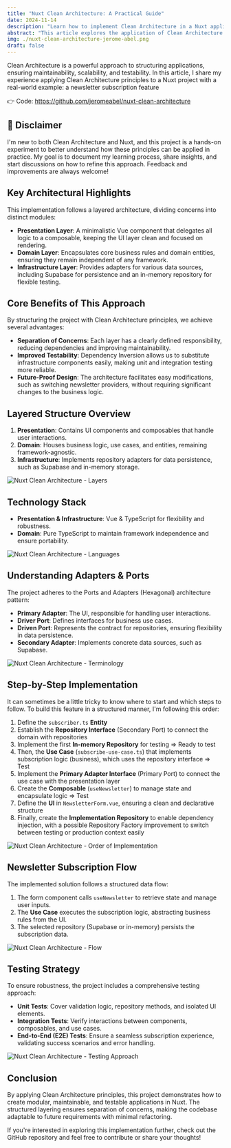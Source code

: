 ```yaml
---
title: "Nuxt Clean Architecture: A Practical Guide"
date: 2024-11-14
description: "Learn how to implement Clean Architecture in a Nuxt application with a real-world example: a modular, testable, and scalable newsletter subscription feature."
abstract: "This article explores the application of Clean Architecture principles in Nuxt 4, demonstrating how to structure a newsletter subscription feature using a layered approach. By leveraging the new Nuxt 4 file structure, we ensure better modularity, maintainability, and testability, making it easier to evolve and scale the application over time."
img: ./nuxt-clean-architecture-jerome-abel.png
draft: false
---
```


Clean Architecture is a powerful approach to structuring applications, ensuring maintainability, scalability, and testability. In this article, I share my experience applying Clean Architecture principles to a Nuxt project with a real-world example: a newsletter subscription feature

👉 Code: https://github.com/jeromeabel/nuxt-clean-architecture

## 🌱 Disclaimer

I'm new to both Clean Architecture and Nuxt, and this project is a hands-on experiment to better understand how these principles can be applied in practice. My goal is to document my learning process, share insights, and start discussions on how to refine this approach. Feedback and improvements are always welcome!

## Key Architectural Highlights

This implementation follows a layered architecture, dividing concerns into distinct modules:

- **Presentation Layer**: A minimalistic Vue component that delegates all logic to a composable, keeping the UI layer clean and focused on rendering.
- **Domain Layer**: Encapsulates core business rules and domain entities, ensuring they remain independent of any framework.
- **Infrastructure Layer**: Provides adapters for various data sources, including Supabase for persistence and an in-memory repository for flexible testing.

## Core Benefits of This Approach

By structuring the project with Clean Architecture principles, we achieve several advantages:

- **Separation of Concerns**: Each layer has a clearly defined responsibility, reducing dependencies and improving maintainability.
- **Improved Testability**: Dependency Inversion allows us to substitute infrastructure components easily, making unit and integration testing more reliable.
- **Future-Proof Design**: The architecture facilitates easy modifications, such as switching newsletter providers, without requiring significant changes to the business logic.

## Layered Structure Overview

1. **Presentation**: Contains UI components and composables that handle user interactions.
2. **Domain**: Houses business logic, use cases, and entities, remaining framework-agnostic.
3. **Infrastructure**: Implements repository adapters for data persistence, such as Supabase and in-memory storage.

![Nuxt Clean Architecture - Layers](./2.png)

## Technology Stack

- **Presentation & Infrastructure**: Vue & TypeScript for flexibility and robustness.
- **Domain**: Pure TypeScript to maintain framework independence and ensure portability.

![Nuxt Clean Architecture - Languages](./3.png)

## Understanding Adapters & Ports

The project adheres to the Ports and Adapters (Hexagonal) architecture pattern:

- **Primary Adapter**: The UI, responsible for handling user interactions.
- **Driver Port**: Defines interfaces for business use cases.
- **Driven Port**: Represents the contract for repositories, ensuring flexibility in data persistence.
- **Secondary Adapter**: Implements concrete data sources, such as Supabase.

![Nuxt Clean Architecture - Terminology](./4.png)

## Step-by-Step Implementation

It can sometimes be a little tricky to know where to start and which steps to follow. To build this feature in a structured manner, I'm following this order:

1. Define the `subscriber.ts` **Entity**
2. Establish the **Repository Interface** (Secondary Port) to connect the domain with repositories
3. Implement the first **In-memory Repository** for testing => Ready to test
4. Then, the **Use Case** (`subscribe-use-case.ts`) that implements subscription logic (business), which uses the repository interface => Test
5. Implement the **Primary Adapter Interface** (Primary Port) to connect the use case with the presentation layer
6. Create the **Composable** (`useNewsletter`) to manage state and encapsulate logic => Test
7. Define the **UI** in `NewsletterForm.vue`, ensuring a clean and declarative structure
8. Finally, create the **Implementation Repository** to enable dependency injection, with a possible Repository Factory improvement to switch between testing or production context easily

![Nuxt Clean Architecture - Order of Implementation](./5.png)

## Newsletter Subscription Flow

The implemented solution follows a structured data flow:

1. The form component calls `useNewsletter` to retrieve state and manage user inputs.
2. The **Use Case** executes the subscription logic, abstracting business rules from the UI.
3. The selected repository (Supabase or in-memory) persists the subscription data.

![Nuxt Clean Architecture - Flow](./6.png)

## Testing Strategy

To ensure robustness, the project includes a comprehensive testing approach:

- **Unit Tests**: Cover validation logic, repository methods, and isolated UI elements.
- **Integration Tests**: Verify interactions between components, composables, and use cases.
- **End-to-End (E2E) Tests**: Ensure a seamless subscription experience, validating success scenarios and error handling.

![Nuxt Clean Architecture - Testing Approach](./7.png)

## Conclusion

By applying Clean Architecture principles, this project demonstrates how to create modular, maintainable, and testable applications in Nuxt. The structured layering ensures separation of concerns, making the codebase adaptable to future requirements with minimal refactoring.

If you're interested in exploring this implementation further, check out the GitHub repository and feel free to contribute or share your thoughts!
